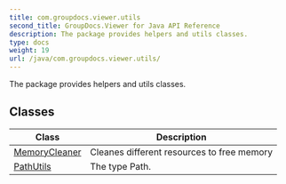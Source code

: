 ```yaml
---
title: com.groupdocs.viewer.utils
second_title: GroupDocs.Viewer for Java API Reference
description: The package provides helpers and utils classes.
type: docs
weight: 19
url: /java/com.groupdocs.viewer.utils/
---
```


The package provides helpers and utils classes.


## Classes

| Class | Description |
| --- | --- |
| [MemoryCleaner](../com.groupdocs.viewer.utils/memorycleaner) | Cleanes different resources to free memory |
| [PathUtils](../com.groupdocs.viewer.utils/pathutils) | The type Path. |
